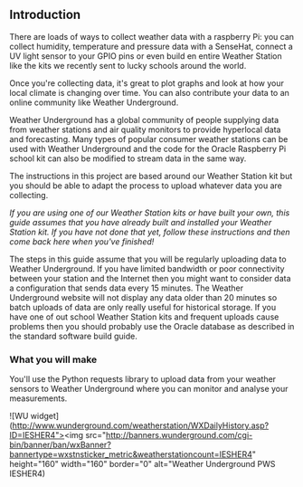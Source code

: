 ## Introduction

There are loads of ways to collect weather data with a raspberry Pi: you can collect humidity, temperature and pressure data with a SenseHat, connect a UV light sensor to your GPIO pins or even build en entire Weather Station like the kits we recently sent to lucky schools around the world.

Once you're collecting data, it's great to plot graphs and look at how your local climate is changing over time. You can also contribute your data to an online community like Weather Underground.

Weather Underground has a global community of people supplying data from weather stations and air quality monitors to provide hyperlocal data and forecasting. Many types of popular consumer weather stations can be used with Weather Underground and the code for the Oracle Raspberry Pi school kit can also be modified to stream data in the same way.

The instructions in this  project are based around our Weather Station kit but you should be able to adapt the process to upload whatever data you are collecting.

*If you are using one of our Weather Station kits or have built your own, this guide assumes that you have already built and installed your Weather Station kit. If you have not done that yet, follow these instructions and then come back here when you've finished!*

The steps in this guide assume that you will be regularly uploading data to Weather Underground. If you have limited bandwidth or poor connectivity between your station and the Internet then you might want to consider data a configuration that sends data every 15 minutes. The Weather Underground website will not display any data older than 20 minutes so batch uploads of data are only really useful for historical storage. If you have one of out school Weather Station kits and frequent uploads cause problems then you should probably use the Oracle database as described in the standard software build guide.

### What you will make

You'll use the Python requests library to upload data from your weather sensors to Weather Underground where you can monitor and analyse your measurements.

![WU widget](http://www.wunderground.com/weatherstation/WXDailyHistory.asp?ID=IESHER4"><img src="http://banners.wunderground.com/cgi-bin/banner/ban/wxBanner?bannertype=wxstnsticker_metric&weatherstationcount=IESHER4" height="160" width="160" border="0" alt="Weather Underground PWS IESHER4)
